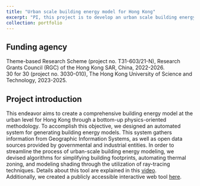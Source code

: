 ```yaml
---
title: "Urban scale building energy model for Hong Kong"
excerpt: "PI, this project is to develop an urban scale building energy model for the entire Hong Kong using bottom-up physics-based approach"
collection: portfolio
---
```


## Funding agency
Theme-based Research Scheme (project no. T31-603/21-N), Research Grants Council (RGC) of the Hong Kong SAR, China, 2022-2026.<br/>
30 for 30 (project no. 3030-010), The Hong Kong University of Science and Technology, 2023-2025.


## Project introduction
This endeavor aims to create a comprehensive building energy model at the urban level for Hong Kong through a bottom-up physics-oriented methodology. To accomplish this objective, we designed an automated system for generating building energy models. This system gathers information from Geographic Information Systems, as well as open data sources provided by governmental and industrial entities. In order to streamline the process of urban-scale building energy modeling, we devised algorithms for simplifying building footprints, automating thermal zoning, and modeling shading through the utilization of ray-tracing techniques. Details about this tool are explained in this [video](https://www.youtube.com/watch?v=1OY-GSBhMIc). <br/>
Additionally, we created a publicly accessible interactive web tool [here](http://cez027.ce.ust.hk/HongKongUrbanEnergy/UrbanEnergy.html).
